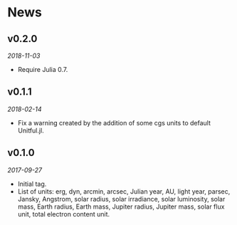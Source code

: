 # News

## v0.2.0

*2018-11-03*

* Require Julia 0.7.

## v0.1.1

*2018-02-14*

* Fix a warning created by the addition of some cgs units to default Unitful.jl.

## v0.1.0

*2017-09-27*

* Initial tag.
* List of units: erg, dyn, arcmin, arcsec, Julian year, AU, light year, parsec, Jansky, Angstrom,
  solar radius, solar irradiance, solar luminosity, solar mass, Earth radius, Earth mass, Jupiter
  radius, Jupiter mass, solar flux unit, total electron content unit.

